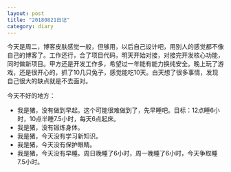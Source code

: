 ```yaml
---
layout: post
title: "20180821日记"
category: diary
---
```


今天是周二，博客皮肤感觉一般，但够用，以后自己设计吧，用别人的感觉都不像自己的博客了。工作还行，合了项目代码，明天开始对接，对接完开发核心功能，同时做新项目。甲方还是开发工作多，希望过一年能有能力换纯安全。晚上玩了游戏，还是很开心的，抓了10几只兔子，感觉能吃10天。白天想了很多事情，发现自己很大的缺点就是不去面对。

今天不好的地方：

- 我是猪，没有做到早起。这个可能很难做到了，先早睡吧。目标：12点睡6小时，10点半睡7.5小时，每天6点起床。
- 我是猪，没有锻炼身体。
- 我是猪，今天没有学习新知识。
- 我是猪，今天没有保护眼睛。
- 我是猪，今天没有早睡。周日晚睡了6小时，周一晚睡了6小时，今天争取睡7.5小时。